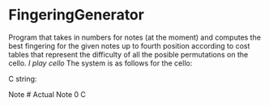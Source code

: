# FingeringGenerator

Program that takes in numbers for notes (at the moment) and computes the best fingering for the given notes up to fourth position according to cost tables that represent the difficulty of all the posible permutations on the cello.
_I play cello_
The system is as follows for the cello:

C string:

Note #    Actual Note
0         C
